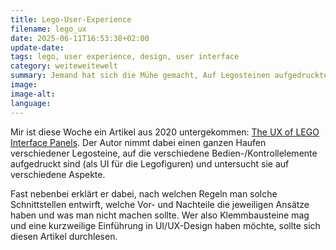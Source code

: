 ```yaml
---
title: Lego-User-Experience
filename: lego_ux
date: 2025-06-11T16:53:38+02:00
update-date:
tags: lego, user experience, design, user interface
category: weiteweitewelt
summary: Jemand hat sich die Mühe gemacht, Auf Legosteinen aufgedruckte Benutzerschnittstellen zu kategoriesieren. Nebenbei erklärt er auch noch einiges über UI/UX-Design.
image:
image-alt:
language:
---
```


Mir ist diese Woche ein Artikel aus 2020 untergekommen: [The UX of LEGO Interface Panels](https://interactionmagic.com/UX-LEGO-Interfaces/). Der Autor nimmt dabei einen ganzen Haufen verschiedener Legosteine, auf die verschiedene Bedien-/Kontrollelemente aufgedruckt sind (als UI für die Legofiguren) und untersucht sie auf verschiedene Aspekte.

Fast nebenbei erklärt er dabei, nach welchen Regeln man solche Schnittstellen entwirft, welche Vor- und Nachteile die jeweiligen Ansätze haben und was man nicht machen sollte. Wer also Klemmbausteine mag und eine kurzweilige Einführung in UI/UX-Design haben möchte, sollte sich diesen Artikel durchlesen.
